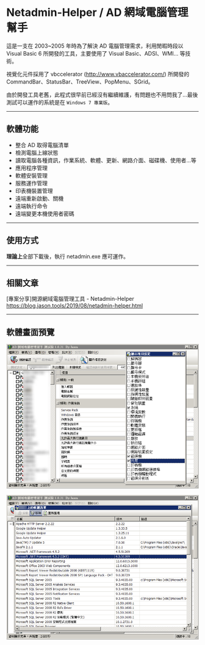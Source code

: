 # Netadmin-Helper / AD 網域電腦管理幫手

這是一支在 2003~2005 年時為了解決 AD 電腦管理需求，利用閒暇時段以 Visual Basic 6 所開發的工具，主要使用了 Visual Basic、ADSI、WMI... 等技術。

視覺化元件採用了 vbccelerator (http://www.vbaccelerator.com/) 所開發的 CommandBar、StatusBar、TreeView、PopMenu、SGrid。

由於開發工具老舊，此程式很早前已經沒有繼續維護，有問題也不用問我了...最後測試可以運作的系統是在 `Windows 7 專業版`。

-----

## 軟體功能

* 整合 AD 取得電腦清單
* 檢測電腦上線狀態
* 讀取電腦各種資訊，作業系統、軟體、更新、網路介面、磁碟機、使用者...等
* 應用程序管理
* 軟體安裝管理
* 服務運作管理
* 印表機裝置管理
* 遠端重新啟動、關機
* 遠端執行命令
* 遠端變更本機使用者密碼

-----

## 使用方式

**理論上**全部下載後，執行 netadmin.exe 應可運作。

-----

## 相關文章
  
[專案分享]開源網域電腦管理工具 - Netadmin-Helper
https://blog.jason.tools/2019/08/netadmin-helper.html

-----

## 軟體畫面預覽

![主視窗](https://raw.githubusercontent.com/jasoncheng7115/netadmin-helper/master/images/netadmin3.png)


![軟體管理](https://raw.githubusercontent.com/jasoncheng7115/netadmin-helper/master/images/netadmin2.png)




